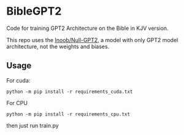 # BibleGPT2
Code for training GPT2 Architecture on the Bible in KJV version.

This repo uses the [Inoob/Null-GPT2](https://huggingface.co/Inoob/NullGPT2), a model with only GPT2 model architecture, not the weights and biases.

## Usage

For cuda:

```
python -m pip install -r requirements_cuda.txt
```

For CPU

```
python -m pip install -r requirements_cpu.txt
```
then just run train.py
